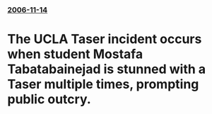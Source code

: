 ### [2006-11-14](/news/2006/11/14/index.md)

#  The UCLA Taser incident occurs when student Mostafa Tabatabainejad is stunned with a Taser multiple times, prompting public outcry. 




